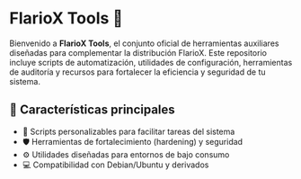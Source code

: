 # FlarioX Tools 🧰

Bienvenido a **FlarioX Tools**, el conjunto oficial de herramientas auxiliares diseñadas para complementar la distribución FlarioX. Este repositorio incluye scripts de automatización, utilidades de configuración, herramientas de auditoría y recursos para fortalecer la eficiencia y seguridad de tu sistema.

## 🚀 Características principales

- 🔧 Scripts personalizables para facilitar tareas del sistema
- 🛡️ Herramientas de fortalecimiento (hardening) y seguridad
- ⚙️ Utilidades diseñadas para entornos de bajo consumo
- 💻 Compatibilidad con Debian/Ubuntu y derivados
